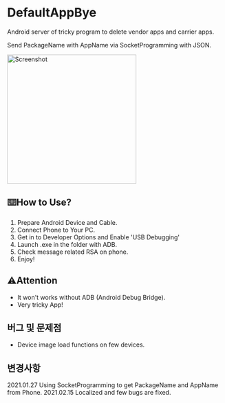 # DefaultAppBye
Android server of tricky program to delete vendor apps and carrier apps.

Send PackageName with AppName via SocketProgramming with JSON.

<img src="https://i.imgur.com/0VlvNrI.png"  height="300px" alt="Screenshot"></img>

## ⌨️How to Use?
1. Prepare Android Device and Cable.
2. Connect Phone to Your PC.
3. Get in to Developer Options and Enable 'USB Debugging'
4. Launch .exe in the folder with ADB.
5. Check message related RSA on phone.
6. Enjoy!


## ⚠️Attention
- It won't works without ADB (Android Debug Bridge).
- Very tricky App!


## 버그 및 문제점
- Device image load functions on few devices.

## 변경사항
2021.01.27 Using SocketProgramming to get PackageName and AppName from Phone.
2021.02.15 Localized and few bugs are fixed.
